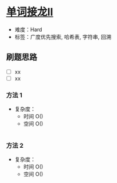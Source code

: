 # [单词接龙II](https://leetcode-cn.com/problems/word-ladder-ii/)

- 难度：Hard
- 标签：广度优先搜索, 哈希表, 字符串, 回溯

## 刷题思路

- [ ] xx
- [ ] xx

### 方法 1

- 复杂度：
    - 时间 O()
    - 空间 O()

``` js

```

### 方法 2

- 复杂度：
    - 时间 O()
    - 空间 O()

``` js

```
